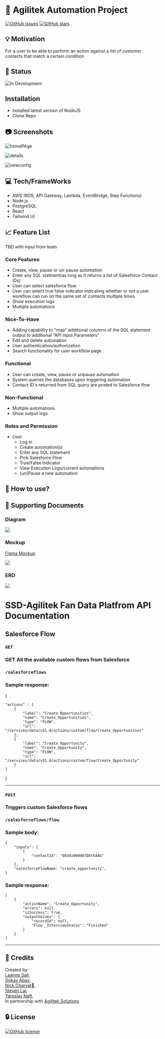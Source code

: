 # :page_with_curl: Agilitek Automation Project

[![GitHub issues](https://img.shields.io/github/issues/BCIT-SSD-2020-21/industry-project-agilitek)](https://github.com/BCIT-SSD-2020-21/industry-project-agilitek/issues) [![GitHub stars](https://img.shields.io/github/stars/BCIT-SSD-2020-21/industry-project-agilitek)](https://github.com/BCIT-SSD-2020-21/industry-project-agilitek/stargazers)

## :bulb: Motivation

For a user to be able to perform an action against a list of customer contacts that match a certain condition

## :bell: Status

![In Development](https://img.shields.io/badge/Status-In%20Development-blue)

## <i class="fa fa-gear fa-spin fa-1x" style="color: firebrick"></i> Installation

- Installed latest version of NodeJS
- Clone Repo

## :camera: Screenshots

![homePAge](https://user-images.githubusercontent.com/22161200/116915974-8fa78f80-ac01-11eb-86b1-75ed05da6f4f.png)

![details](https://user-images.githubusercontent.com/22161200/116915985-946c4380-ac01-11eb-8e6a-5966807d1b2f.png)

![newconfig](https://user-images.githubusercontent.com/22161200/116915992-96360700-ac01-11eb-8dfa-02b783cd7007.png)


## :computer: Tech/FrameWorks

- AWS (RDS, API Gateway, Lambda, EventBridge, Step Functions)
- Node.js
- PostgreSQL
- React
- Tailwind UI

## :chart_with_upwards_trend: Feature List

TBD with input from team

### Core Features

* Create, view, pause or un-pause automation
* Enter any SQL statment(as long as it returns a list of Salesforce Contact IDs)
* User can select salesforce flow
* User can select true false indicator indicating whether or not a user workflow can run on the same set of contacts multiple times
* Show execution logs 
* Multiple automations 

### Nice-To-Have

* Adding capability to "map" additional columns of the SQL statement output to additional "API Input Parameters"
* Edit and delete automation
* User authentication/authorization
* Search functionality for user workflow page

### Functional

* User can create, view, pause or unpause automation
* System queries the databases upon triggering automation
* Contact ID's returned from SQL query are posted to Salesforce flow

### Non-Functional

* Multiple automations
* Show output logs

### Roles and Permission

- User
  - Log in
  - Create automation(s)
  - Enter any SQL statement
  - Pick Salesforce Flow
  - True/False Indicator
  - View Execution Logs/current automations
  - (un)Pause a new automation

## :memo: How to use?

## :newspaper: Supporting Documents

### Diagram

![](https://i.imgur.com/Gx9cBal.png)

### Mockup

[Figma Mockup](https://www.figma.com/file/LygDwPwX36r9qQos5ivEKh/Agilitek-Data-Fan-Platform?node-id=0%3A1)

![](https://i.imgur.com/SivzG0t.png)

### ERD
![](https://i.imgur.com/MR8ljRd.png)

# SSD-Agilitek Fan Data Platfrom API Documentation

## Salesforce Flow

### `GET`

### GET All the available custom flows from Salesforce

### `/salesforceflows`

### Sample response:

{

    "actions" : [
        {
            "label": "Create Opportunities",
            "name": "Create_Opportunities",
            "type": "FLOW",
            "url": "/services/data/v51.0/actions/custom/flow/Create_Opportunities"
        },
        {
            "label": "Create Opportunity",
            "name": "Create_Opportunity",
            "type": "FLOW",
            "url": "/services/data/v51.0/actions/custom/flow/Create_Opportunity"
        }
    ]

}

<hr>

### `POST`

### Triggers custom Salesforce flows

### `/salesforceflows/flow`

### Sample body:

    {
        "inputs": [
            {
                "contactId": "0034x000007DXthAAG"
            }
        ],
        "salesforceFlowName: "create_opportunity",
    }

### Sample response:

    [
        {
            "actionName": "Create_Opportunity",
            "errors": null,
            "isSuccess": true,
            "outputValues": {
                "recordId": null,
                "Flow__InterviewStatus": "Finished"
            }
        }
    ]

<hr>

## :tada: Credits

Created by:<br>
[Leanne Sall](https://github.com/LeanneSall),<br>
[Gökay Abay](https://github.com/gokay-abay),<br>
[Nick Charvat](https://github.com/nickchvt):poop:,<br>
[Steven Lai](https://github.com/stevenlai4),<br>
[Yaroslav Naft](https://github.com/Yaroslav-Naft),<br>
In partnership with [Agilitek Solutions](http://agiliteksolutions.com/)

## :lock: License

[![GitHub license](https://img.shields.io/github/license/BCIT-SSD-2020-21/industry-project-agilitek)](https://github.com/BCIT-SSD-2020-21/industry-project-agilitek)

